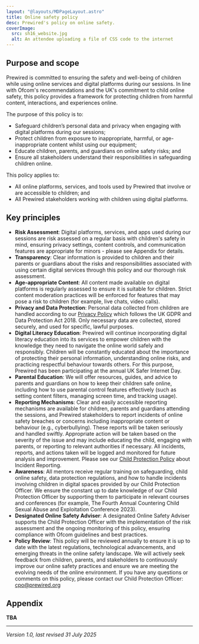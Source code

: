 ```yaml
---
layout: "@layouts/MDPageLayout.astro"
title: Online safety policy
desc: Prewired's policy on online safety.
coverImage:
  src: sh16_website.jpg
  alt: An attendee uploading a file of CSS code to the internet
---
```


## Purpose and scope

Prewired is committed to ensuring the safety and well-being of children while using online services and digital platforms during our sessions. In line with Ofcom's recommendations and the UK's commitment to child online safety, this policy provides a framework for protecting children from harmful content, interactions, and experiences online.

The purpose of this policy is to:

* Safeguard children’s personal data and privacy when engaging with digital platforms during our sessions;
* Protect children from exposure to inappropriate, harmful, or age-inappropriate content whilst using our equipment;
* Educate children, parents, and guardians on online safety risks; and
* Ensure all stakeholders understand their responsibilities in safeguarding children online.

This policy applies to:

* All online platforms, services, and tools used by Prewired that involve or are accessible to children; and
* All Prewired stakeholders working with children using digital platforms.

## Key principles

* **Risk Assessment**: Digital platforms, services, and apps used during our sessions are risk assessed on a regular basis with children's safety in mind, ensuring privacy settings, content controls, and communication features are appropriate for minors - please see Appendix for details.
* **Transparency**: Clear information is provided to children and their parents or guardians about the risks and responsibilities associated with using certain digital services through this policy and our thorough risk assessment.
* **Age-appropriate Content**: All content made available on digital platforms is regularly assessed to ensure it is suitable for children. Strict content moderation practices will be enforced for features that may pose a risk to children (for example, live chats, video calls).
* **Privacy and Data Protection**: Personal data collected from children are handled according to our [Privacy Policy](/privacy/) which follows the UK GDPR and Data Protection Act 2018. Only necessary data are collected, stored securely, and used for specific, lawful purposes.
* **Digital Literacy Education**: Prewired will continue incorporating digital literacy education into its services to empower children with the knowledge they need to navigate the online world safely and responsibly. Children will be constantly educated about the importance of protecting their personal information, understanding online risks, and practicing respectful behaviour towards others. For this purpose, Prewired has been participating at the annual UK Safer Internet Day.
* **Parental Education**: We will offer resources, guides, and advice to parents and guardians on how to keep their children safe online, including how to use parental control features effectively (such as setting content filters, managing screen time, and tracking usage).
* **Reporting Mechanisms**: Clear and easily accessible reporting mechanisms are available for children, parents and guardians attending the sessions, and Prewired stakeholders to report incidents of online safety breaches or concerns including inappropriate content or behaviour (e.g., cyberbullying). These reports will be taken seriously and handled swiftly. Appropriate action will be taken based on the severity of the issue and may include educating the child, engaging with parents, or reporting to relevant authorities if necessary. All incidents, reports, and actions taken will be logged and monitored for future analysis and improvement. Please see our [Child Protection Policy](/child-protection/) about Incident Reporting.
* **Awareness**: All mentors receive regular training on safeguarding, child online safety, data protection regulations, and how to handle incidents involving children in digital spaces provided by our Child Protection Officer. We ensure the constant up to date knowledge of our Child Protection Officer by supporting them to participate in relevant courses and conferences (for example, The Fourth Annual Countering Child Sexual Abuse and Exploitation Conference 2023).
* **Designated Online Safety Adviser**: A designated Online Safety Adviser supports the Child Protection Officer with the implementation of the risk assessment and the ongoing monitoring of this policy, ensuring compliance with Ofcom guidelines and best practices.
* **Policy Review**: This policy will be reviewed annually to ensure it is up to date with the latest regulations, technological advancements, and emerging threats in the online safety landscape. We will actively seek feedback from children, parents, and stakeholders to continuously improve our online safety practices and ensure we are meeting the evolving needs of the online environment. If you have any questions or comments on this policy, please contact our Child Protection Officer: [cpo@prewired.org](mailto:cpo@prewired.org)

## Appendix

**TBA**

----

*Version 1.0, last revised 31 July 2025*
